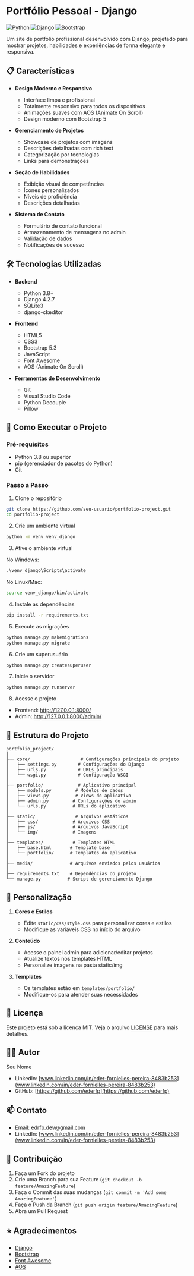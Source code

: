 # Portfólio Pessoal - Django

![Python](https://img.shields.io/badge/Python-3.8%2B-blue)
![Django](https://img.shields.io/badge/Django-4.2.7-green)
![Bootstrap](https://img.shields.io/badge/Bootstrap-5.3-purple)

Um site de portfólio profissional desenvolvido com Django, projetado para mostrar projetos, habilidades e experiências de forma elegante e responsiva.

## 📋 Características

- **Design Moderno e Responsivo**
  - Interface limpa e profissional
  - Totalmente responsivo para todos os dispositivos
  - Animações suaves com AOS (Animate On Scroll)
  - Design moderno com Bootstrap 5

- **Gerenciamento de Projetos**
  - Showcase de projetos com imagens
  - Descrições detalhadas com rich text
  - Categorização por tecnologias
  - Links para demonstrações

- **Seção de Habilidades**
  - Exibição visual de competências
  - Ícones personalizados
  - Níveis de proficiência
  - Descrições detalhadas

- **Sistema de Contato**
  - Formulário de contato funcional
  - Armazenamento de mensagens no admin
  - Validação de dados
  - Notificações de sucesso

## 🛠 Tecnologias Utilizadas

- **Backend**
  - Python 3.8+
  - Django 4.2.7
  - SQLite3
  - django-ckeditor

- **Frontend**
  - HTML5
  - CSS3
  - Bootstrap 5.3
  - JavaScript
  - Font Awesome
  - AOS (Animate On Scroll)

- **Ferramentas de Desenvolvimento**
  - Git
  - Visual Studio Code
  - Python Decouple
  - Pillow

## 🚀 Como Executar o Projeto

### Pré-requisitos

- Python 3.8 ou superior
- pip (gerenciador de pacotes do Python)
- Git

### Passo a Passo

1. Clone o repositório
```bash
git clone https://github.com/seu-usuario/portfolio-project.git
cd portfolio-project
```

2. Crie um ambiente virtual
```bash
python -m venv venv_django
```

3. Ative o ambiente virtual

No Windows:
```powershell
.\venv_django\Scripts\activate
```

No Linux/Mac:
```bash
source venv_django/bin/activate
```

4. Instale as dependências
```bash
pip install -r requirements.txt
```

5. Execute as migrações
```bash
python manage.py makemigrations
python manage.py migrate
```

6. Crie um superusuário
```bash
python manage.py createsuperuser
```

7. Inicie o servidor
```bash
python manage.py runserver
```

8. Acesse o projeto
- Frontend: http://127.0.0.1:8000/
- Admin: http://127.0.0.1:8000/admin/

## 📁 Estrutura do Projeto

```
portfolio_project/
│
├── core/                   # Configurações principais do projeto
│   ├── settings.py        # Configurações do Django
│   ├── urls.py            # URLs principais
│   └── wsgi.py            # Configuração WSGI
│
├── portfolio/             # Aplicativo principal
│   ├── models.py         # Modelos de dados
│   ├── views.py          # Views do aplicativo
│   ├── admin.py         # Configurações do admin
│   └── urls.py          # URLs do aplicativo
│
├── static/               # Arquivos estáticos
│   ├── css/             # Arquivos CSS
│   ├── js/              # Arquivos JavaScript
│   └── img/             # Imagens
│
├── templates/           # Templates HTML
│   ├── base.html       # Template base
│   └── portfolio/      # Templates do aplicativo
│
├── media/              # Arquivos enviados pelos usuários
│
├── requirements.txt    # Dependências do projeto
└── manage.py          # Script de gerenciamento Django
```

## 🎨 Personalização

1. **Cores e Estilos**
   - Edite `static/css/style.css` para personalizar cores e estilos
   - Modifique as variáveis CSS no início do arquivo

2. **Conteúdo**
   - Acesse o painel admin para adicionar/editar projetos
   - Atualize textos nos templates HTML
   - Personalize imagens na pasta static/img

3. **Templates**
   - Os templates estão em `templates/portfolio/`
   - Modifique-os para atender suas necessidades

## 📝 Licença

Este projeto está sob a licença MIT. Veja o arquivo [LICENSE](LICENSE) para mais detalhes.

## 👨‍💻 Autor

Seu Nome
- LinkedIn: [www.linkedin.com/in/eder-fornielles-pereira-8483b253](www.linkedin.com/in/eder-fornielles-pereira-8483b253)
- GitHub: [https://github.com/ederfp](https://github.com/ederfp)

## 📫 Contato

- Email: edrfp.dev@gmail.com
- LinkedIn: [www.linkedin.com/in/eder-fornielles-pereira-8483b253](www.linkedin.com/in/eder-fornielles-pereira-8483b253)

## 🤝 Contribuição

1. Faça um Fork do projeto
2. Crie uma Branch para sua Feature (`git checkout -b feature/AmazingFeature`)
3. Faça o Commit das suas mudanças (`git commit -m 'Add some AmazingFeature'`)
4. Faça o Push da Branch (`git push origin feature/AmazingFeature`)
5. Abra um Pull Request

## ⭐ Agradecimentos

- [Django](https://www.djangoproject.com/)
- [Bootstrap](https://getbootstrap.com/)
- [Font Awesome](https://fontawesome.com/)
- [AOS](https://michalsnik.github.io/aos/)